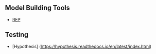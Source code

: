 ## Model Building Tools
- [REP](http://yandex.github.io/rep/index.html)


## Testing
- [Hypothesis] (https://hypothesis.readthedocs.io/en/latest/index.html)
